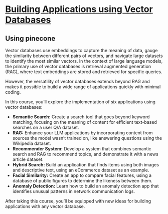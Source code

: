 # [Building Applications using Vector Databases](https://www.deeplearning.ai/short-courses/building-applications-vector-databases/)
## Using pinecone 

Vector databases use embeddings to capture the meaning of data, gauge the similarity between different pairs of vectors, and navigate large datasets to identify the most similar vectors. In the context of large language models, the primary use of vector databases is retrieval augmented generation (RAG), where text embeddings are stored and retrieved for specific queries. 

However, the versatility of vector databases extends beyond RAG and makes it possible to build a wide range of applications quickly with minimal coding.

In this course, you’ll explore the implementation of six applications using vector databases:

- **Semantic Search:** Create a search tool that goes beyond keyword matching, focusing on the meaning of content for efficient text-based searches on a user Q/A dataset.
- **RAG:** Enhance your LLM applications by incorporating content from sources the model wasn’t trained on, like answering questions using the Wikipedia dataset.
- **Recommender System:** Develop a system that combines semantic search and RAG to recommend topics, and demonstrate it with a news article dataset.
- **Hybrid Search:** Build an application that finds items using both images and descriptive text, using an eCommerce dataset as an example.
- **Facial Similarity:** Create an app to compare facial features, using a database of public figures to determine the likeness between them.
- **Anomaly Detection:** Learn how to build an anomaly detection app that identifies unusual patterns in network communication logs.

After taking this course, you’ll be equipped with new ideas for building applications with any vector database.
